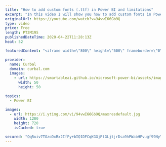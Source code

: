 ```yaml
---
title: "How to add custom fonts (.ttf) in Power BI and limitations"
excerpt: "In this video I will show you how to add custom fonts in Power BI and the limitations of this method in case you decide to implement it.  More info about JSON files here: https://www.youtube.com/playlist?list=PLDz00l_jz6zwI1ByzMO33TpL9nHPOdT34  Here you can download all the pbix files: https://curbal.com/donwload-center"
originalUrl: https://youtube.com/watch?v=94vwI66Gb9Q
type: video
price: Free
length: PT3M19S
publishedDateTime: 2020-04-22T11:28:13Z
heat: 52

featuredContent: "<iframe width=\"800\" height=\"500\" frameborder=\"0\" src=\"https://www.youtube.com/embed/94vwI66Gb9Q\" allow=\"accelerometer; autoplay; encrypted-media; gyroscope; picture-in-picture\" allowfullscreen></iframe>"

provider:
  name: Curbal
  domain: curbal.com
  images:
    - url: https://smartableai.github.io/microsoft-power-bi/assets/images/organizations/curbal.com-50x50.jpg
      width: 50
      height: 50

topics:
  - Power BI

images:
  - url: https://i.ytimg.com/vi/94vwI66Gb9Q/maxresdefault.jpg
    width: 1280
    height: 720
    isCached: true

secured: "Qq5uiv7TGzoDxRx2IfFy+bIQ1DFCqKGGjPtGLjtjrDsa9hPWabHFvugf99NyYmSDfIgks+z1Z77yQFsgA+0RK6knZrEsMkXovIYSb2J74T48iMC+H97R2lXw+bHCjDPyhBBX97jDtYp4PiQ+2jMV93oWaawA/wn8RJz13G7GUAw9V9KMEIgo0T/Cga+dM1cQv8XppSx4XgDO61TkUCI17cSPsOKZLVhndNzBDz6rabdv0PXhX2mgmH3XsxVZsOtuCji8vK0yM07CcbTL5EFgHFrQhjjDWv4AYqsQ3SXmuTWirc1vfLmNolfSjsbOOZHFENFMjgJfi5FDLvtKyZDHe2j26gVKlDd5arn4c9q8VFf8yfyYN8gymYhMIc+KgI7qUIF7klqJG36oebyKvuA7o2uhghb1zhRpWYobbaC4uQ4=;CJWBheXtVm62SYV8oBHwyg=="
---
```



